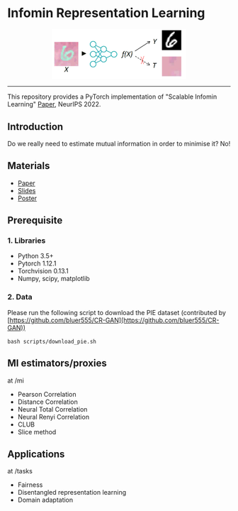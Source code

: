 # Infomin Representation Learning

<p align="center"><img width="60%" src="materials/thumbnail.png" /></p>

--------------------------------------------------------------------------------
This repository provides a PyTorch implementation of "Scalable Infomin Learning" [Paper](https://openreview.net/pdf?id=Ojakr9ofova), NeurIPS 2022.



## Introduction
Do we really need to estimate mutual information in order to minimise it? No!


## Materials

* [Paper](https://openreview.net/pdf?id=Ojakr9ofova)
* [Slides](materials/slides.pdf)
* [Poster](materials/poster.png)



## Prerequisite


### 1. Libraries

* Python 3.5+
* Pytorch 1.12.1
* Torchvision 0.13.1
* Numpy, scipy, matplotlib



### 2. Data
Please run the following script to download the PIE dataset (contributed by [https://github.com/bluer555/CR-GAN](https://github.com/bluer555/CR-GAN))
```
bash scripts/download_pie.sh
```



## MI estimators/proxies

at /mi

* Pearson Correlation
* Distance Correlation
* Neural Total Correlation
* Neural Renyi Correlation
* CLUB
* Slice method 




## Applications

at /tasks

* Fairness
* Disentangled representation learning
* Domain adaptation
